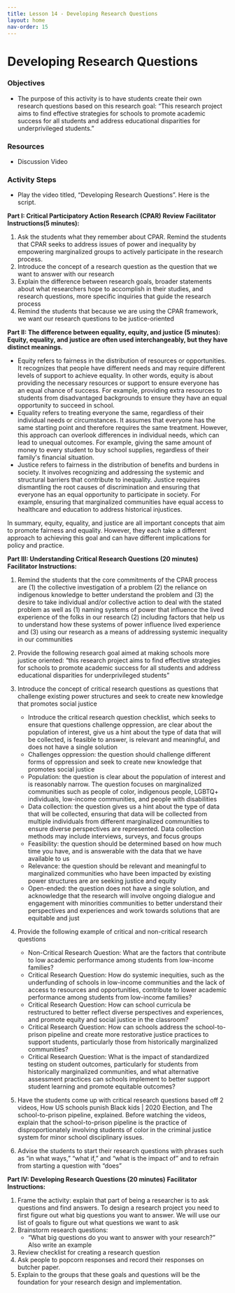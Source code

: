 ```yaml
---
title: Lesson 14 - Developing Research Questions
layout: home
nav-order: 15
---
```


# Developing Research Questions

### Objectives
- The purpose of this activity is to have students create their own research questions based on this research goal: “This research project aims to find effective strategies for schools to promote academic success for all students and address educational disparities for underprivileged students.”

### Resources
- Discussion Video


### Activity Steps

- Play the video titled, “Developing Research Questions”. Here is the script.

**Part I: Critical Participatory Action Research (CPAR) Review**
**Facilitator Instructions(5 minutes):**

1. Ask the students what they remember about CPAR. Remind the students that CPAR seeks to address issues of power and inequality by empowering marginalized groups to actively participate in the research process.
2. Introduce the concept of a research question as the question that we want to answer with our research
3. Explain the difference between research goals, broader statements about what researchers hope to accomplish in their studies, and research questions, more specific inquiries that guide the research process
4. Remind the students that because we are using the CPAR framework, we want our research questions to be justice-oriented


**Part II: The difference between equality, equity, and justice (5 minutes):**
**Equity, equality, and justice are often used interchangeably, but they have distinct meanings.**

- Equity refers to fairness in the distribution of resources or opportunities. It recognizes that people have different needs and may require different levels of support to achieve equality. In other words, equity is about providing the necessary resources or support to ensure everyone has an equal chance of success. For example, providing extra resources to students from disadvantaged backgrounds to ensure they have an equal opportunity to succeed in school.
- Equality refers to treating everyone the same, regardless of their individual needs or circumstances. It assumes that everyone has the same starting point and therefore requires the same treatment. However, this approach can overlook differences in individual needs, which can lead to unequal outcomes. For example, giving the same amount of money to every student to buy school supplies, regardless of their family's financial situation.
- Justice refers to fairness in the distribution of benefits and burdens in society. It involves recognizing and addressing the systemic and structural barriers that contribute to inequality. Justice requires dismantling the root causes of discrimination and ensuring that everyone has an equal opportunity to participate in society. For example, ensuring that marginalized communities have equal access to healthcare and education to address historical injustices.

In summary, equity, equality, and justice are all important concepts that aim to promote fairness and equality. However, they each take a different approach to achieving this goal and can have different implications for policy and practice.

**Part III: Understanding Critical Research Questions (20 minutes)**
**Facilitator Instructions:**

1. Remind the students that the core commitments of the CPAR process are (1) the collective investigation of a problem (2) the reliance on indigenous knowledge to better understand the problem and (3) the desire to take individual and/or collective action to deal with the stated problem as well as (1) naming systems of power that influence the lived experience of the folks in our research (2) including factors that help us to understand how these systems of power influence lived experience and (3) using our research as a means of addressing systemic inequality in our communities

2. Provide the following research goal aimed at making schools more justice oriented: “this research project aims to find effective strategies for schools to promote academic success for all students and address educational disparities for underprivileged students”

3. Introduce the concept of critical research questions as questions that challenge existing power structures and seek to create new knowledge that promotes social justice
    - Introduce the critical research question checklist, which seeks to ensure that questions challenge oppression, are clear about the population of interest, give us a hint about the type of data that will be collected, is feasible to answer, is relevant and meaningful, and does not have a single solution
    - Challenges oppression: the question should challenge different forms of oppression and seek to create new knowledge that promotes social justice
    - Population: the question is clear about the population of interest and is reasonably narrow. The question focuses on marginalized communities such as people of color, indigenous people, LGBTQ+ individuals, low-income communities, and people with disabilities
    - Data collection: the question gives us a hint about the type of data that will be collected, ensuring that data will be collected from multiple individuals from different marginalized communities to ensure diverse perspectives are represented. Data collection methods may include interviews, surveys, and focus groups
    - Feasibility: the question should be determined based on how much time you have, and is answerable with the data that we have available to us
    - Relevance: the question should be relevant and meaningful to marginalized communities who have been impacted by existing power structures are are seeking justice and equity
    - Open-ended: the question does not have a single solution, and acknowledge that the research will involve ongoing dialogue and engagement with minorities communities to better understand their perspectives and experiences and work towards solutions that are equitable and just

4. Provide the following example of critical and non-critical research questions
    - Non-Critical Research Question: What are the factors that contribute to low academic performance among students from low-income families?
    - Critical Research Question: How do systemic inequities, such as the underfunding of schools in low-income communities and the lack of access to resources and opportunities, contribute to lower academic performance among students from low-income families?
    - Critical Research Question: How can school curricula be restructured to better reflect diverse perspectives and experiences, and promote equity and social justice in the classroom?
    - Critical Research Question: How can schools address the school-to-prison pipeline and create more restorative justice practices to support students, particularly those from historically marginalized communities?
    - Critical Research Question:  What is the impact of standardized testing on student outcomes, particularly for students from historically marginalized communities, and what alternative assessment practices can schools implement to better support student learning and promote equitable outcomes?

5. Have the students come up with critical research questions based off 2 videos, How US schools punish Black kids | 2020 Election, and The school-to-prison pipeline, explained. Before watching the videos, explain that the school-to-prison pipeline is the practice of disproportionately involving students of color in the criminal justice system for minor school disciplinary issues.

6. Advise the students to start their research questions with phrases such as “in what ways,” “what if,” and “what is the impact of” and to refrain from starting a question with “does”

**Part IV: Developing Research Questions (20 minutes)**
**Facilitator Instructions:**

1. Frame the activity: explain that part of being a researcher is to ask questions and find answers.  To design a research project you need to first figure out what big questions you want to answer.  We will use our list of goals to figure out what questions we want to ask
2. Brainstorm research questions: 
    - “What big questions do you want to answer with your research?”  Also write an example
3. Review checklist for creating a research question 
4. Ask people to popcorn responses and record their responses on butcher paper.
5. Explain to the groups that these goals and questions will be the foundation for your research design and implementation.


